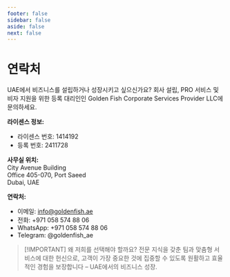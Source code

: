 ```yaml
---
footer: false
sidebar: false
aside: false
next: false
---
```


<!-- <p>
  <img src="/img/Logo.avif" alt="로고" width="100" height="100" style="margin-left: 50%;">
</p> -->

# 연락처

UAE에서 비즈니스를 설립하거나 성장시키고 싶으신가요? 회사 설립, PRO 서비스 및 비자 지원을 위한 등록 대리인인 Golden Fish Corporate Services Provider LLC에 문의하세요.

**라이센스 정보:**

- 라이센스 번호: 1414192
- 등록 번호: 2411728

**사무실 위치:**  
City Avenue Building  
Office 405-070, Port Saeed  
Dubai, UAE

**연락처:**

- 이메일: info@goldenfish.ae
- 전화: +971 058 574 88 06
- WhatsApp: +971 058 574 88 06
- Telegram: @goldenfish_ae

<!-- WhatsApp us at [+971 058 574 88 06](https://wa.me/message/KDLD4FZVW7EUC1)
Telegram us at [@goldenfish_ae](https://t.me/goldenfish_ae) -->

> [!IMPORTANT] 왜 저희를 선택해야 할까요?
> 전문 지식을 갖춘 팀과 맞춤형 서비스에 대한 헌신으로, 고객이 가장 중요한 것에 집중할 수 있도록 원활하고 효율적인 경험을 보장합니다 – UAE에서의 비즈니스 성장.

<ContactFormModal formName="문의하기" buttonText="메시지 보내기" formStyle="display: block; margin: 2rem auto;"
:services="['📝 회사 등록', '🏧 은행 계좌 개설', '🪪 EID & Golden Visa', '기타 서비스']"/>
